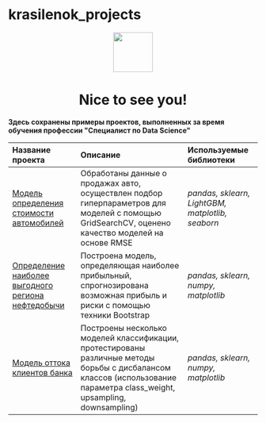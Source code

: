 # krasilenok_projects

<div id="header" align="center">
  <img src="https://media.giphy.com/media/jTHti8z6rjrUZmBgOp/giphy.gif" width="80"/>
</div>

<div id="badges" align="center">
   <img src="https://komarev.com/ghpvc/?username=krasilenok&style=flat-square&color=blue" alt=""/>
</div>
<div id="badges" align="center">
<h1> 
  Nice to see you!
</h1>
  </div>

<b>
Здесь сохранены примеры проектов, выполненных за время обучения профессии "Специалист по Data Science"
  
</b>

| Название проекта | Описание | Используемые библиотеки | 
| :---------------------- | :---------------------- | :---------------------- |
| [Модель определения стоимости автомобилей](https://github.com/krasilenok/krasilenok_projects/tree/main/car_pricing_model) | Обработаны данные о продажах авто, осуществлен подбор гиперпараметров для моделей с помощью GridSearchCV, оценено качество моделей на основе RMSE| *pandas, sklearn, LightGBM, matplotlib, seaborn* |
| [Определение наиболее выгодного региона нефтедобычи](https://github.com/krasilenok/krasilenok_projects/tree/main/choosing_a_location_for_an_oil_well) | Построена модель, определяющая наиболее прибыльный, спрогнозирована возможная прибыль и риски с помощью техники Bootstrap| *pandas, sklearn, numpy, matplotlib* |
| [Модель оттока клиентов банка](https://github.com/krasilenok/krasilenok_projects/tree/main/churn_model) | Построены несколько моделей классификации, протестированы различные методы борьбы с дисбалансом классов (использование параметра class_weight, upsampling, downsampling) | *pandas, sklearn, numpy, matplotlib* |

